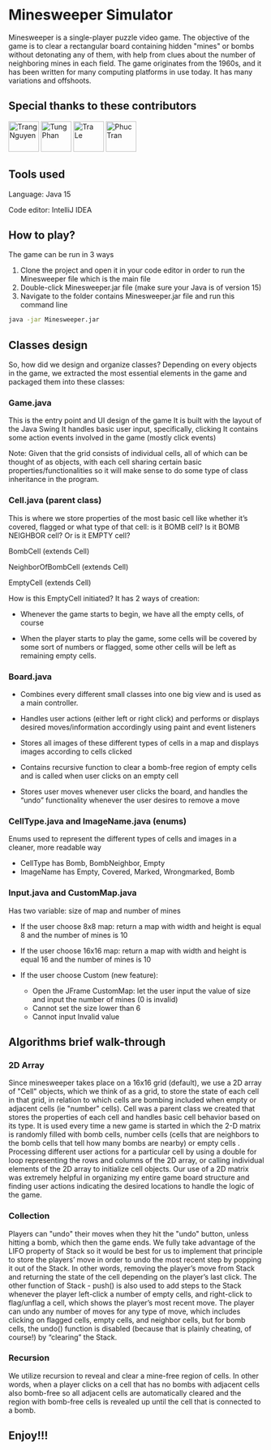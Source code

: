 # Minesweeper Simulator
Minesweeper is a single-player puzzle video game. The objective of the game is to clear a rectangular board containing hidden "mines" or bombs without detonating any of them, with help from clues about the number of neighboring mines in each field. The game originates from the 1960s, and it has been written for many computing platforms in use today. It has many variations and offshoots.

## Special thanks to these contributors
<a href="https://github.com/nmtrang"><img src="https://avatars.githubusercontent.com/u/39549148?v=4" alt="Trang Nguyen" width = 60px></a>
<a href="https://github.com/MrCat-2510"><img src="https://avatars.githubusercontent.com/u/58814046?v=4" alt="Tung Phan" width = 60px></a>
<a href="https://github.com/TraLe-ITDSIU19058"><img src="https://avatars.githubusercontent.com/u/71242240?v=4" alt="Tra Le" width = 60px></a>
<a href="https://github.com/phuctran2912"><img src="https://avatars.githubusercontent.com/u/71021762?v=4" alt="Phuc Tran" width = 60px></a>

## Tools used

Language: Java 15

Code editor: IntelliJ IDEA


## How to play?

The game can be run in 3 ways

1. Clone the project and open it in your code editor in order to run the Minesweeper file which is the main file
2. Double-click Minesweeper.jar file (make sure your Java is of version 15)
3. Navigate to the folder contains Minesweeper.jar file and run this command line

```bash
java -jar Minesweeper.jar
```

## Classes design

So, how did we design and organize classes?
Depending on every objects in the game, we extracted the most essential elements in the game and packaged them into these classes:

### Game.java
This is the entry point and UI design of the game
It is built with the layout of the Java Swing
It handles basic user input, specifically, clicking
It contains some action events involved in the game (mostly click events)

Note: Given that the grid consists of individual cells, all of which can be thought of as objects, with each cell sharing certain basic properties/functionalities so it will make sense to do some type of class inheritance in the program.

### Cell.java (parent class)
This is where we store properties of the most basic cell like whether it’s covered, flagged or what type of that cell: is it BOMB cell? Is it BOMB NEIGHBOR cell? Or is it EMPTY cell?

BombCell (extends Cell)

NeighborOfBombCell (extends Cell)

EmptyCell (extends Cell)

How is this EmptyCell initiated? It has 2 ways of creation:

- Whenever the game starts to begin, we have all the empty cells, of course

- When the player starts to play the game, some cells will be covered by some sort of numbers or flagged, some other cells will be left as remaining empty cells.


### Board.java

- Combines every different small classes into one big view and is used as a main controller.

- Handles user actions (either left or right click) and performs or displays desired moves/information accordingly using paint and event listeners

- Stores all images of these different types of cells in a map and displays images according to cells clicked

- Contains recursive function to clear a bomb-free region of empty cells and is called when user clicks on an empty cell

- Stores user moves whenever user clicks the board, and handles the “undo” functionality whenever the user desires to remove a move


### CellType.java and ImageName.java (enums)

Enums used to represent the different types of cells and images in a cleaner, more readable way

- CellType has Bomb, BombNeighbor, Empty
- ImageName has Empty, Covered, Marked, Wrongmarked, Bomb

### Input.java and CustomMap.java
Has two variable: size of map and number of mines
- If the user choose 8x8 map: return a map with width and height is equal 8 and the number of mines is 10

- If the user choose 16x16 map: return a map with width and height is equal 16 and the number of mines is 10
- If the user choose Custom (new feature):

    -  Open the JFrame CustomMap: let the user input the value of size and input the number of mines (0 is invalid)
    -  Cannot set the size lower than 6
    -  Cannot input Invalid value
    

## Algorithms brief walk-through
### 2D Array

Since minesweeper takes place on a 16x16 grid (default), we use a 2D array of "Cell" objects, which we think of as a grid, to store the state of each cell in that grid, in relation to which cells are bombing included when empty or adjacent cells (ie "number" cells). Cell was a parent class we created that stores the properties of each cell and handles basic cell behavior based on its type. It is used every time a new game is started in which the 2-D matrix is randomly filled with bomb cells, number cells (cells that are neighbors to the bomb cells that tell how many bombs are nearby) or empty cells . Processing different user actions for a particular cell by using a double for loop representing the rows and columns of the 2D array, or calling individual elements of the 2D array to initialize cell objects. Our use of a 2D matrix was extremely helpful in organizing my entire game board structure and finding user actions indicating the desired locations to handle the logic of the game.

### Collection

Players can "undo" their moves when they hit the "undo" button, unless hitting a bomb, which then the game ends. We fully take advantage of the LIFO property of Stack so it would be best for us to implement that principle to store the players’ move in order to undo the most recent step by popping it out of the Stack. In other words, removing the player’s move from Stack and returning the state of the cell depending on the player’s last click. The other function of Stack - push() is also used to add steps to the Stack whenever the player left-click a number of empty cells, and right-click to flag/unflag a cell, which shows the player’s most recent move. The player can undo any number of moves for any type of move, which includes clicking on flagged cells, empty cells, and neighbor cells, but for bomb cells, the undo() function is disabled (because that is plainly cheating, of course!) by “clearing” the Stack.

### Recursion

We utilize recursion to reveal and clear a mine-free region of cells. In other words, when a player clicks on a cell that has no bombs with adjacent cells also bomb-free so all adjacent cells are automatically cleared and the region with bomb-free cells is revealed up until the cell that is connected to a bomb.


## Enjoy!!!



   
